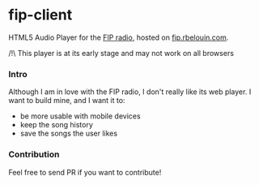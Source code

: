 fip-client
==========

HTML5 Audio Player for the [FIP radio](http://fipradio.fr), hosted on [fip.rbelouin.com](http://fip.rbelouin.com).

/!\ This player is at its early stage and may not work on all browsers

### Intro

Although I am in love with the FIP radio, I don't really like its web player. I want to build mine, and I want it to:

- be more usable with mobile devices
- keep the song history
- save the songs the user likes

### Contribution

Feel free to send PR if you want to contribute!
